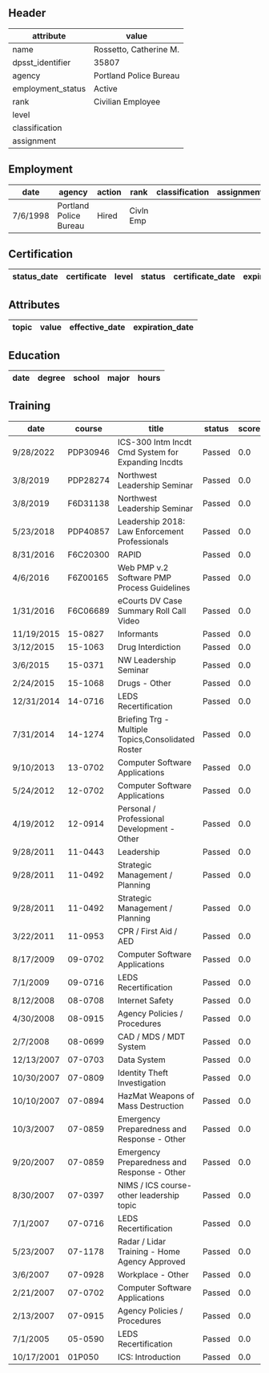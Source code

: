 ## Header
| attribute | value |
| --------- | ----- |
| name | Rossetto, Catherine M. |
| dpsst_identifier | 35807 |
| agency | Portland Police Bureau |
| employment_status | Active |
| rank | Civilian Employee |
| level |  |
| classification |  |
| assignment |  |
## Employment
| date | agency | action | rank | classification | assignment |
| ---- | ------ | ------ | ---- | -------------- | ---------- |
| 7/6/1998 | Portland Police Bureau | Hired | Civln Emp |  |  |
## Certification
| status_date | certificate | level | status | certificate_date | expiration_date | probation_date |
| ----------- | ----------- | ----- | ------ | ---------------- | --------------- | -------------- |
## Attributes
| topic | value | effective_date | expiration_date |
| ----- | ----- | -------------- | --------------- |
## Education
| date | degree | school | major | hours |
| ---- | ------ | ------ | ----- | ----- |
## Training
| date | course | title | status | score | hours |
| ---- | ------ | ----- | ------ | ----- | ----- |
| 9/28/2022 | PDP30946 | ICS-300 Intm Incdt Cmd System for Expanding Incdts | Passed | 0.0 | 21.50 |
| 3/8/2019 | PDP28274 | Northwest Leadership Seminar | Passed | 0.0 | 17.50 |
| 3/8/2019 | F6D31138 | Northwest Leadership Seminar | Passed | 0.0 | 20.00 |
| 5/23/2018 | PDP40857 | Leadership 2018: Law Enforcement Professionals | Passed | 0.0 | 4.00 |
| 8/31/2016 | F6C20300 | RAPID | Passed | 0.0 | 0.25 |
| 4/6/2016 | F6Z00165 | Web PMP v.2 Software  PMP Process Guidelines | Passed | 0.0 | 13.00 |
| 1/31/2016 | F6C06689 | eCourts  DV Case Summary Roll Call Video | Passed | 0.0 | 0.25 |
| 11/19/2015 | 15-0827 | Informants | Passed | 0.0 | 2.00 |
| 3/12/2015 | 15-1063 | Drug Interdiction | Passed | 0.0 | 8.00 |
| 3/6/2015 | 15-0371 | NW Leadership Seminar | Passed | 0.0 | 20.00 |
| 2/24/2015 | 15-1068 | Drugs - Other | Passed | 0.0 | 2.00 |
| 12/31/2014 | 14-0716 | LEDS Recertification | Passed | 0.0 | 1.00 |
| 7/31/2014 | 14-1274 | Briefing Trg - Multiple Topics,Consolidated Roster | Passed | 0.0 | 0.50 |
| 9/10/2013 | 13-0702 | Computer Software Applications | Passed | 0.0 | 16.00 |
| 5/24/2012 | 12-0702 | Computer Software Applications | Passed | 0.0 | 2.00 |
| 4/19/2012 | 12-0914 | Personal / Professional Development - Other | Passed | 0.0 | 4.00 |
| 9/28/2011 | 11-0443 | Leadership | Passed | 0.0 | 1.50 |
| 9/28/2011 | 11-0492 | Strategic Management / Planning | Passed | 0.0 | 3.00 |
| 9/28/2011 | 11-0492 | Strategic Management / Planning | Passed | 0.0 | 2.00 |
| 3/22/2011 | 11-0953 | CPR / First Aid / AED | Passed | 0.0 | 4.00 |
| 8/17/2009 | 09-0702 | Computer Software Applications | Passed | 0.0 | 1.00 |
| 7/1/2009 | 09-0716 | LEDS Recertification | Passed | 0.0 | 1.00 |
| 8/12/2008 | 08-0708 | Internet Safety | Passed | 0.0 | 1.50 |
| 4/30/2008 | 08-0915 | Agency Policies / Procedures | Passed | 0.0 | 2.00 |
| 2/7/2008 | 08-0699 | CAD / MDS / MDT System | Passed | 0.0 | 4.00 |
| 12/13/2007 | 07-0703 | Data System | Passed | 0.0 | 3.50 |
| 10/30/2007 | 07-0809 | Identity Theft Investigation | Passed | 0.0 | 2.00 |
| 10/10/2007 | 07-0894 | HazMat  Weapons of Mass Destruction | Passed | 0.0 | 4.00 |
| 10/3/2007 | 07-0859 | Emergency Preparedness and Response - Other | Passed | 0.0 | 4.00 |
| 9/20/2007 | 07-0859 | Emergency Preparedness and Response - Other | Passed | 0.0 | 2.00 |
| 8/30/2007 | 07-0397 | NIMS / ICS course- other leadership topic | Passed | 0.0 | 3.00 |
| 7/1/2007 | 07-0716 | LEDS Recertification | Passed | 0.0 | 2.00 |
| 5/23/2007 | 07-1178 | Radar / Lidar Training - Home Agency Approved | Passed | 0.0 | 1.50 |
| 3/6/2007 | 07-0928 | Workplace - Other | Passed | 0.0 | 1.50 |
| 2/21/2007 | 07-0702 | Computer Software Applications | Passed | 0.0 | 1.50 |
| 2/13/2007 | 07-0915 | Agency Policies / Procedures | Passed | 0.0 | 1.50 |
| 7/1/2005 | 05-0590 | LEDS Recertification | Passed | 0.0 | 2.00 |
| 10/17/2001 | 01P050 | ICS: Introduction | Passed | 0.0 | 13.00 |
